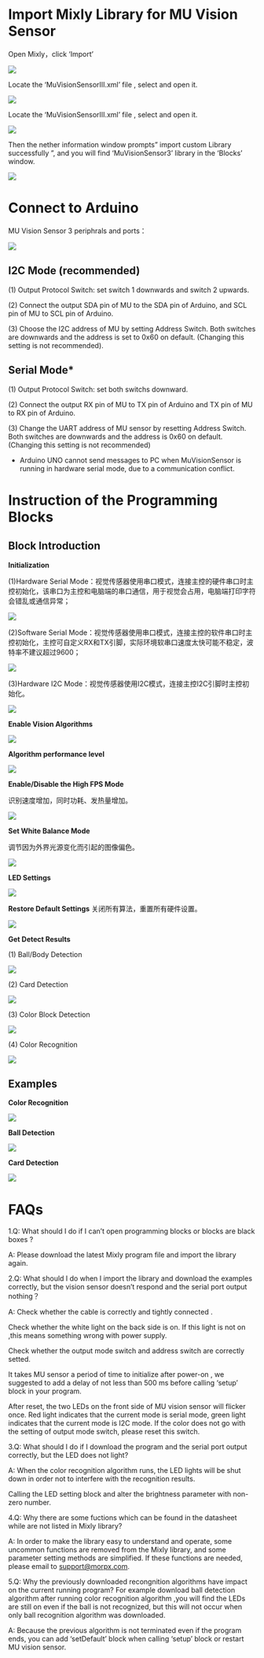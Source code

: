 # Import Mixly Library for MU Vision Sensor

Open Mixly，click ‘Import’

![](./images/MUVS3_Mixly_hardware.png)

Locate the ‘MuVisionSensorIII.xml’ file , select and open it.

![](./images/MUVS3_Mixly_import.png)

Locate the ‘MuVisionSensorIII.xml’ file , select and open it.

![](./images/MUVS3_Mixly_file.png)

Then the nether information window prompts” import custom Library successfully ”, and you will find ‘MuVisionSensor3’ library in the ‘Blocks’ window.

![](./images/MUVS3_Mixly_imported.png)

# Connect to Arduino

MU Vision Sensor 3 periphrals and ports：

![](./images/MUVS3_pinout.png)

## I2C Mode (recommended)

(1) Output Protocol Switch: set switch 1 downwards and switch 2 upwards.

(2) Connect the output SDA pin of MU to the SDA pin of Arduino, and SCL pin of MU to SCL pin of Arduino.

(3) Choose the I2C address of MU by setting Address Switch. Both switches are downwards and the address is set to 0x60 on default.
 (Changing this setting is not recommended).

## Serial Mode*

(1) Output Protocol Switch: set both switchs downward.

(2) Connect the output RX pin of MU to TX pin of Arduino and TX pin of MU to RX pin of Arduino.

(3) Change the UART address of MU sensor by resetting Address Switch. Both switches are downwards and the address is 0x60 on default. (Changing this setting is not recommended)

* Arduino UNO cannot send messages to PC when MuVisionSensor is running in hardware serial mode, due to a communication conflict.

# Instruction of the Programming Blocks

## Block Introduction

**Initialization**

(1)Hardware Serial Mode：视觉传感器使用串口模式，连接主控的硬件串口时主控初始化，该串口为主控和电脑端的串口通信，用于视觉会占用，电脑端打印字符会错乱或通信异常；

![](./images/Mixly_block_serial_init.png)

(2)Software Serial Mode：视觉传感器使用串口模式，连接主控的软件串口时主控初始化，主控可自定义RX和TX引脚，实际环境软串口速度太快可能不稳定，波特率不建议超过9600；

![](./images/Mixly_block_softserial_init.png)

(3)Hardware I2C Mode：视觉传感器使用I2C模式，连接主控I2C引脚时主控初始化。

![](./images/Mixly_block_i2c_init.png)

**Enable Vision Algorithms**

![](./images/Mixly_block_enable_algorithm.png)

**Algorithm performance level**

![](./images/Mixly_block_algorithm_performance.png)

**Enable/Disable the High FPS Mode**

识别速度增加，同时功耗、发热量增加。

![](./images/Mixly_block_highFPS.png)

**Set White Balance Mode**

调节因为外界光源变化而引起的图像偏色。

![](./images/Mixly_block_setWB.png)

**LED Settings**

![](./images/Mixly_block_setLED.png)

**Restore Default Settings**
关闭所有算法，重置所有硬件设置。

![](./images/Mixly_block_setdefault.png)

**Get Detect Results**

(1) Ball/Body Detection

![](./images/Mixly_block_ball_detect.png)

(2) Card Detection

![](./images/Mixly_block_card_detect.png)

(3) Color Block Detection

![](./images/Mixly_block_color_recognition.png)

(4) Color Recognition

![](./images/Mixly_block_color_block.png)

## Examples

**Color Recognition**

![](./images/Mixly_example_color_recognition.png)

**Ball Detection**

![](./images/Mixly_example_ball_detect.png)

**Card Detection**

![](./images/Mixly_example_card_detect.png)

# FAQs

1.Q: What should I do if I can’t open programming blocks or blocks are black boxes ?

A: Please download the latest Mixly program file and import the library again.

2.Q: What should I do when I import the library and download the examples correctly, but the vision sensor doesn’t respond and the serial port output nothing？

A: Check whether the cable is correctly and tightly connected .

Check whether the white light on the back side is on. If this light is not on ,this means something wrong with power supply.

Check whether the output mode switch and address switch are correctly setted.

It takes MU sensor a period of time to initialize after power-on , we suggested to add a delay of not less than 500 ms before calling ‘setup’ block in your program.

After reset, the two LEDs on the front side of MU vision sensor will flicker once. Red light indicates that the current mode is serial mode, green light indicates that the current mode is I2C mode. If the color does not go with the setting of output mode switch, please reset this switch.

3.Q: What should I do if I download the program and the serial port output correctly, but the LED does not light?

A: When the color recognition algorithm runs, the LED lights will be shut down in order not to interfere with the recognition results.  

Calling the LED setting block and alter the brightness parameter with non-zero number.

4.Q: Why there are some fuctions which can be found in the datasheet while are not listed in Mixly library?

A: In order to make the library easy to understand and operate, some uncommon functions are removed from the Mixly library, and some parameter setting methods are simplified. If these functions are needed, please email to support@morpx.com.

5.Q: Why the previously downloaded recongnition algorithms have impact on the current running program? For example download ball detection algorithm after running color recognition algorithm ,you will find the LEDs are still on even if the ball is not recognized, but this will not occur when only ball recognition algorithm was downloaded. 

A: Because the previous algorithm is not terminated even if the program ends, you can add ‘setDefault’ block when calling ‘setup’ block or restart MU vision sensor.